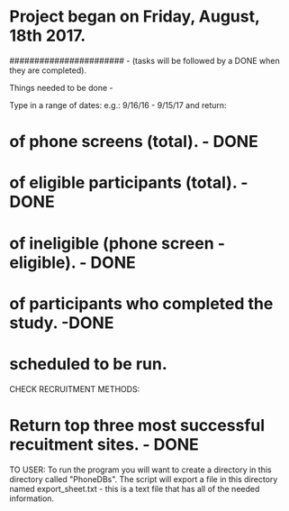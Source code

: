 # Project began on Friday, August, 18th 2017.

####################### - (tasks will be followed by a DONE when they are completed).

Things needed to be done -

Type in a range of dates: e.g.: 9/16/16 - 9/15/17 and return:

# of phone screens (total). - DONE

# of eligible participants (total). - DONE

# of ineligible (phone screen - eligible). - DONE

# of participants who completed the study. -DONE

# scheduled to be run.

CHECK RECRUITMENT METHODS:

# Return top three most successful recuitment sites. - DONE


TO USER:
To run the program you will want to create a directory in this directory called "PhoneDBs". 
The script will export a file in this directory named export_sheet.txt - this is a text file that has all of the needed information.


